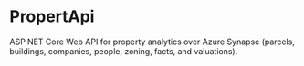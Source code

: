 # PropertApi
ASP.NET Core Web API for property analytics over Azure Synapse (parcels, buildings, companies, people, zoning, facts, and valuations).
